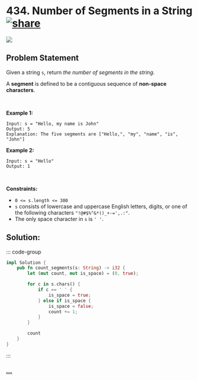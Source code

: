 # 434. Number of Segments in a String [![share]](https://leetcode.com/problems/number-of-segments-in-a-string/)

![][easy]

## Problem Statement

<p>Given a string <code>s</code>, return <em>the number of segments in the string</em>.</p>
<p>A <strong>segment</strong> is defined to be a contiguous sequence of <strong>non-space characters</strong>.</p>
<p> </p>
<p><strong class="example">Example 1:</strong></p>

```
Input: s = "Hello, my name is John"
Output: 5
Explanation: The five segments are ["Hello,", "my", "name", "is", "John"]
```

<p><strong class="example">Example 2:</strong></p>

```
Input: s = "Hello"
Output: 1
```

<p> </p>
<p><strong>Constraints:</strong></p>
<ul>
<li><code>0 &lt;= s.length &lt;= 300</code></li>
<li><code>s</code> consists of lowercase and uppercase English letters, digits, or one of the following characters <code>"!@#$%^&amp;*()_+-=',.:"</code>.</li>
<li>The only space character in <code>s</code> is <code>' '</code>.</li>
</ul>

## Solution:

::: code-group

```rs [Rust]
impl Solution {
    pub fn count_segments(s: String) -> i32 {
        let (mut count, mut is_space) = (0, true);

        for c in s.chars() {
            if c == ' ' {
                is_space = true;
            } else if is_space {
                is_space = false;
                count += 1;
            }
        }

        count
    }
}

```

:::

### [_..._](#)

```

```

<!----------------------------------{ link }--------------------------------->

[share]: https://graph.org/file/3ea5234dda646b71c574a.png
[easy]: https://img.shields.io/badge/Difficulty-Easy-bright.svg
[medium]: https://img.shields.io/badge/Difficulty-Medium-yellow.svg
[hard]: https://img.shields.io/badge/Difficulty-Hard-red.svg
